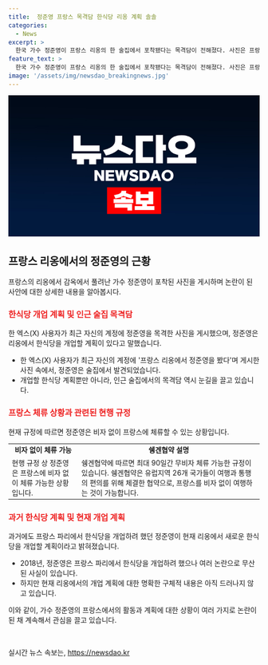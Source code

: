 ```yaml
---
title:  정준영 프랑스 목격담 한식당 리옹 계획 솔솔
categories:
  - News
excerpt: >
  한국 가수 정준영이 프랑스 리옹의 한 술집에서 포착됐다는 목격담이 전해졌다. 사진은 프랑스 리옹에서 정준영을 봤다며 게시됐으며, 이에 대한 논의가 쏟아지고 있다. 정준영은 근황을 알리며 리옹에 한 식당을 오픈할 계획이라고 밝혔다. 또한, 프랑스 체류는 비자 없이 가능하며, 이에 대한 설명도 함께 전해졌다. 현지 매체의 보도로 논란이 불거지고 있는 상황에서, 정준영은 2018년 파리에서 식당을 개업하려다가 논란으로 계획이 무산된 사실도 알려졌다.
feature_text: >
  한국 가수 정준영이 프랑스 리옹의 한 술집에서 포착됐다는 목격담이 전해졌다. 사진은 프랑스 리옹에서 정준영을 봤다며 게시됐으며, 이에 대한 논의가 쏟아지고 있다. 정준영은 근황을 알리며 리옹에 한 식당을 오픈할 계획이라고 밝혔다. 또한, 프랑스 체류는 비자 없이 가능하며, 이에 대한 설명도 함께 전해졌다. 현지 매체의 보도로 논란이 불거지고 있는 상황에서, 정준영은 2018년 파리에서 식당을 개업하려다가 논란으로 계획이 무산된 사실도 알려졌다.
image: '/assets/img/newsdao_breakingnews.jpg'
---
```


<p><img src="/assets/img/newsdao_breakingnews.jpg" alt="pcversion 속보" /></p>

<h2 data-ke-size="size26">프랑스 리옹에서의 정준영의 근황</h2>

<p data-ke-size="size16">프랑스의 리옹에서 감옥에서 풀려난 가수 정준영이 포착된 사진을 게시하며 논란이 된 사안에 대한 상세한 내용을 알아봅시다.</p>

<h3><b><span style="color: #ee2323;">한식당 개업 계획 및 인근 술집 목격담</span></b></h3>

<p data-ke-size="size16">한 엑스(X) 사용자가 최근 자신의 계정에 정준영을 목격한 사진을 게시했으며, 정준영은 리옹에서 한식당을 개업할 계획이 있다고 말했습니다.</p>

<ul>
<li>한 엑스(X) 사용자가 최근 자신의 계정에 '프랑스 리옹에서 정준영을 봤다'며 게시한 사진 속에서, 정준영은 술집에서 발견되었습니다.</li>
<li>개업할 한식당 계획뿐만 아니라, 인근 술집에서의 목격담 역시 눈길을 끌고 있습니다.</li>
</ul>

<h3><b><span style="color: #ee2323;">프랑스 체류 상황과 관련된 현행 규정</span></b></h3>

<p data-ke-size="size16">현재 규정에 따르면 정준영은 비자 없이 프랑스에 체류할 수 있는 상황입니다.</p>

<table>
  <tr>
    <td style="text-align: center; height: 17px;"><b>비자 없이 체류 가능</b></td>
    <td style="text-align: center; height: 17px;"><b>쉥겐협약 설명</b></td>
  </tr>
  <tr>
    <td>현행 규정 상 정준영은 프랑스에 비자 없이 체류 가능한 상황입니다.</td>
    <td>쉥겐협약에 따르면 최대 90일간 무비자 체류 가능한 규정이 있습니다. 쉥겐협약은 유럽지역 26개 국가들이 여행과 통행의 편의를 위해 체결한 협약으로, 프랑스를 비자 없이 여행하는 것이 가능합니다.</td>
  </tr>
</table>

<h3><b><span style="color: #ee2323;">과거 한식당 계획 및 현재 개업 계획</span></b></h3>

<p data-ke-size="size16">과거에도 프랑스 파리에서 한식당을 개업하려 했던 정준영이 현재 리옹에서 새로운 한식당을 개업할 계획이라고 밝혀졌습니다.</p>

<ul>
<li>2018년, 정준영은 프랑스 파리에서 한식당을 개업하려 했으나 여러 논란으로 무산된 사실이 있습니다.</li>
<li>하지만 현재 리옹에서의 개업 계획에 대한 명확한 구체적 내용은 아직 드러나지 않고 있습니다.</li>
</ul>

<p data-ke-size="size16">이와 같이, 가수 정준영의 프랑스에서의 활동과 계획에 대한 상황이 여러 가지로 논란이 된 채 계속해서 관심을 끌고 있습니다.</p>

<p data-ke-size="size16">&nbsp;</p>
실시간 뉴스 속보는, <a href="https://newsdao.kr" rel="dofollow">https://newsdao.kr</a>


